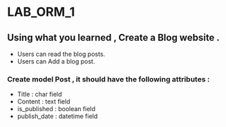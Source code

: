 # LAB_ORM_1

## Using what you learned , Create a Blog website .
- Users can read the blog posts.
- Users can Add a blog post. 


### Create model Post , it should have the following attributes :
- Title : char field
- Content : text field
- is_published : boolean field
- publish_date : datetime field
